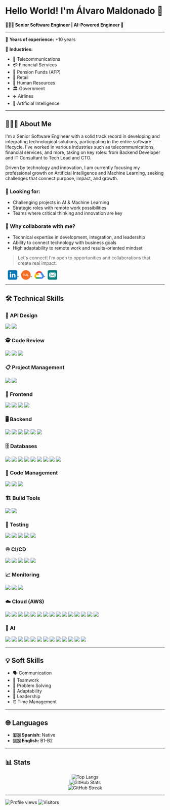 # Hello World! I'm Álvaro Maldonado 👋

**👨🏻‍💻 Senior Software Engineer | AI-Powered Engineer 🦾**

---

💼 **Years of experience:** +10 years

🏢 **Industries:**
- 📡 Telecommunications
- 💳 Financial Services
- 🏦 Pension Funds (AFP)
- 🛒 Retail
- 👥 Human Resources
- 🏛️ Government
- ✈️ Airlines
- 🤖 Artificial Intelligence

---

## 🧔🏻‍♂️ About Me

I'm a Senior Software Engineer with a solid track record in developing and integrating technological solutions, participating in the entire software lifecycle. I've worked in various industries such as telecommunications, financial services, and more, taking on key roles: from Backend Developer and IT Consultant to Tech Lead and CTO.

Driven by technology and innovation, I am currently focusing my professional growth on Artificial Intelligence and Machine Learning, seeking challenges that connect purpose, impact, and growth.

### 🔎 Looking for:
- Challenging projects in AI & Machine Learning
- Strategic roles with remote work possibilities
- Teams where critical thinking and innovation are key

### 🤝 Why collaborate with me?
- Technical expertise in development, integration, and leadership
- Ability to connect technology with business goals
- High adaptability to remote work and results-oriented mindset

> Let's connect! I'm open to opportunities and collaborations that create real impact.

<p align="left">
<a href="https://linkedin.com/in/almapidev" target="_blank">
  <img src="./icons/linkedin.svg" alt="LinkedIn" width="30" style="vertical-align:middle; margin-left:8px;"/>
</a>
<a href="https://www.credly.com/users/almapi.dev" target="_blank">
  <img src="./icons/credly.svg" alt="Credly" width="30" style="vertical-align:middle; margin-left:8px;"/>
</a>
<a href="https://www.cloudskillsboost.google/public_profiles/333c0c54-8af4-48ae-8353-531e97f03c7d" target="_blank">
  <img src="./icons/google-cloud.svg" alt="Google Skill Boot" width="30" style="vertical-align:middle; margin-left:8px;"/>
</a>
<a href="mailto:readme.md@almapi.dev" target="_blank">
  <img src="./icons/email.svg" alt="Email" width="30" style="vertical-align:middle; margin-left:8px;"/>
</a>
</p>

---

## 🛠️ Technical Skills

### 🧩 API Design
<p align="left">
  <img src="https://img.shields.io/badge/Swagger-85EA2D?style=for-the-badge&logo=swagger&logoColor=black"/>
  <img src="https://img.shields.io/badge/OpenAPI-6BA539?style=for-the-badge&logo=openapiinitiative&logoColor=white"/>
</p>

### 🕵️ Code Review
<p align="left">
  <img src="https://img.shields.io/badge/SonarQube-4E9BCD?style=for-the-badge&logo=sonarqube&logoColor=white"/>
  <img src="https://img.shields.io/badge/Veracode-0084C7?style=for-the-badge&logo=veracode&logoColor=white"/>
  <img src="https://img.shields.io/badge/Checkstyle-FFCC00?style=for-the-badge&logo=java&logoColor=black"/>
</p>

### 📋 Project Management
<p align="left">
  <img src="https://img.shields.io/badge/Jira-0052CC?style=for-the-badge&logo=jira&logoColor=white"/>
  <img src="https://img.shields.io/badge/Confluence-172B4D?style=for-the-badge&logo=confluence&logoColor=white"/>
</p>

### 🎨 Frontend
<p align="left">
  <img src="https://img.shields.io/badge/HTML5-E34F26?style=for-the-badge&logo=html5&logoColor=white"/>
  <img src="https://img.shields.io/badge/CSS3-1572B6?style=for-the-badge&logo=css3&logoColor=white"/>
  <img src="https://img.shields.io/badge/JavaScript-F7DF1E?style=for-the-badge&logo=javascript&logoColor=black"/>
  <img src="https://img.shields.io/badge/React-61DAFB?style=for-the-badge&logo=react&logoColor=black"/>
</p>

### 🖥️ Backend
<p align="left">
  <img src="https://img.shields.io/badge/Java-007396?style=for-the-badge&logo=java&logoColor=white"/>
  <img src="https://img.shields.io/badge/Spring_Boot-6DB33F?style=for-the-badge&logo=springboot&logoColor=white"/>
  <img src="https://img.shields.io/badge/Python-3776AB?style=for-the-badge&logo=python&logoColor=white"/>
  <img src="https://img.shields.io/badge/Flask-000000?style=for-the-badge&logo=flask&logoColor=white"/>
  <img src="https://img.shields.io/badge/FastAPI-009688?style=for-the-badge&logo=fastapi&logoColor=white"/>
  <img src="https://img.shields.io/badge/API%20Rest-005571?style=for-the-badge"/>
</p>

### 🗄️ Databases
<p align="left">
  <img src="https://img.shields.io/badge/SQL-4479A1?style=for-the-badge&logo=postgresql&logoColor=white"/>
  <img src="https://img.shields.io/badge/PL/SQL-F80000?style=for-the-badge&logo=oracle&logoColor=white"/>
  <img src="https://img.shields.io/badge/Oracle-F80000?style=for-the-badge&logo=oracle&logoColor=white"/>
  <img src="https://img.shields.io/badge/MySQL-4479A1?style=for-the-badge&logo=mysql&logoColor=white"/>
  <img src="https://img.shields.io/badge/PostgreSQL-336791?style=for-the-badge&logo=postgresql&logoColor=white"/>
  <img src="https://img.shields.io/badge/NoSQL-005571?style=for-the-badge"/>
  <img src="https://img.shields.io/badge/MongoDB-47A248?style=for-the-badge&logo=mongodb&logoColor=white"/>
  <img src="https://img.shields.io/badge/JPA-007396?style=for-the-badge&logo=java&logoColor=white"/>
  <img src="https://img.shields.io/badge/Hibernate-59666C?style=for-the-badge&logo=hibernate&logoColor=white"/>
</p>

### 🔧 Code Management
<p align="left">
  <img src="https://img.shields.io/badge/GitHub-181717?style=for-the-badge&logo=github&logoColor=white"/>
  <img src="https://img.shields.io/badge/GitLab-FC6D26?style=for-the-badge&logo=gitlab&logoColor=white"/>
  <img src="https://img.shields.io/badge/Bitbucket-0052CC?style=for-the-badge&logo=bitbucket&logoColor=white"/>
</p>

### 🏗️ Build Tools
<p align="left">
  <img src="https://img.shields.io/badge/Maven-C71A36?style=for-the-badge&logo=apachemaven&logoColor=white"/>
  <img src="https://img.shields.io/badge/Gradle-02303A?style=for-the-badge&logo=gradle&logoColor=white"/>
</p>

### 🧪 Testing
<p align="left">
  <img src="https://img.shields.io/badge/JUnit-25A162?style=for-the-badge&logo=junit5&logoColor=white"/>
  <img src="https://img.shields.io/badge/Mockito-4E9BCD?style=for-the-badge"/>
  <img src="https://img.shields.io/badge/Spock-6DB33F?style=for-the-badge"/>
  <img src="https://img.shields.io/badge/Karate-FF6F00?style=for-the-badge"/>
  <img src="https://img.shields.io/badge/ArchUnit-005571?style=for-the-badge"/>
</p>

### ♾️ CI/CD
<p align="left">
  <img src="https://img.shields.io/badge/Jenkins-D24939?style=for-the-badge&logo=jenkins&logoColor=white"/>
  <img src="https://img.shields.io/badge/GitHub%20Actions-2088FF?style=for-the-badge&logo=githubactions&logoColor=white"/>
  <img src="https://img.shields.io/badge/Bamboo-0052CC?style=for-the-badge&logo=bamboo&logoColor=white"/>
  <img src="https://img.shields.io/badge/Kubernetes-326CE5?style=for-the-badge&logo=kubernetes&logoColor=white"/>
  <img src="https://img.shields.io/badge/Docker-2496ED?style=for-the-badge&logo=docker&logoColor=white"/>
</p>

### 📈 Monitoring
<p align="left">
  <img src="https://img.shields.io/badge/Splunk-000000?style=for-the-badge&logo=splunk&logoColor=white"/>
  <img src="https://img.shields.io/badge/Dynatrace-1496FF?style=for-the-badge&logo=dynatrace&logoColor=white"/>
  <img src="https://img.shields.io/badge/Elasticsearch-005571?style=for-the-badge&logo=elasticsearch&logoColor=white"/>
</p>

### ☁️ Cloud (AWS)
<p align="left">
  <img src="https://img.shields.io/badge/AWS-232F3E?style=for-the-badge&logo=amazonaws&logoColor=white"/>
  <img src="https://img.shields.io/badge/IAM-232F3E?style=for-the-badge&logo=amazonaws&logoColor=white"/>
  <img src="https://img.shields.io/badge/EC2-FF9900?style=for-the-badge&logo=amazon-ec2&logoColor=white"/>
  <img src="https://img.shields.io/badge/Elastic%20Beanstalk-233053?style=for-the-badge&logo=awselasticbeanstalk&logoColor=white"/>
  <img src="https://img.shields.io/badge/Lambda-FF9900?style=for-the-badge&logo=aws-lambda&logoColor=white"/>
  <img src="https://img.shields.io/badge/RDS-527FFF?style=for-the-badge&logo=amazonrds&logoColor=white"/>
  <img src="https://img.shields.io/badge/DynamoDB-4053D6?style=for-the-badge&logo=amazondynamodb&logoColor=white"/>
  <img src="https://img.shields.io/badge/CLI-232F3E?style=for-the-badge&logo=amazonaws&logoColor=white"/>
  <img src="https://img.shields.io/badge/S3-569A31?style=for-the-badge&logo=amazon-s3&logoColor=white"/>
  <img src="https://img.shields.io/badge/API%20Gateway-FF4F8B?style=for-the-badge&logo=amazonapigateway&logoColor=white"/>
  <img src="https://img.shields.io/badge/SageMaker-10B981?style=for-the-badge&logo=amazonsagemaker&logoColor=white"/>
  <img src="https://img.shields.io/badge/Rekognition-232F3E?style=for-the-badge&logo=amazonaws&logoColor=white"/>
  <img src="https://img.shields.io/badge/Lex-232F3E?style=for-the-badge&logo=amazonaws&logoColor=white"/>
  <img src="https://img.shields.io/badge/CloudFront-232F3E?style=for-the-badge&logo=amazoncloudfront&logoColor=white"/>
  <img src="https://img.shields.io/badge/Route%2053-232F3E?style=for-the-badge&logo=amazonroute53&logoColor=white"/>
</p>

### 🤖 AI
<p align="left">
  <img src="https://img.shields.io/badge/Jupyter-F37626?style=for-the-badge&logo=jupyter&logoColor=white"/>
  <img src="https://img.shields.io/badge/Prompting-005571?style=for-the-badge"/>
  <img src="https://img.shields.io/badge/GenAI-005571?style=for-the-badge"/>
  <img src="https://img.shields.io/badge/LLM-005571?style=for-the-badge"/>
  <img src="https://img.shields.io/badge/RAG-005571?style=for-the-badge"/>
  <img src="https://img.shields.io/badge/HuggingFace-FFD21F?style=for-the-badge&logo=huggingface&logoColor=black"/>
  <img src="https://img.shields.io/badge/LangChain-005571?style=for-the-badge"/>
  <img src="https://img.shields.io/badge/OpenCV-5C3EE8?style=for-the-badge&logo=opencv&logoColor=white"/>
  <img src="https://img.shields.io/badge/SciKit--Learn-F7931E?style=for-the-badge&logo=scikit-learn&logoColor=white"/>
  <img src="https://img.shields.io/badge/TensorFlow-FF6F00?style=for-the-badge&logo=tensorflow&logoColor=white"/>
  <img src="https://img.shields.io/badge/PyTorch-EE4C2C?style=for-the-badge&logo=pytorch&logoColor=white"/>
  <img src="https://img.shields.io/badge/OpenAI-412991?style=for-the-badge&logo=openai&logoColor=white"/>
  <img src="https://img.shields.io/badge/ChatGPT-10A37F?style=for-the-badge&logo=openai&logoColor=white"/>
</p>

---

## 💡 Soft Skills

- 🗣️ Communication
- 🤝 Teamwork
- 🧩 Problem Solving
- 🔄 Adaptability
- 🏅 Leadership
- ⏰ Time Management

---

## 🌐 Languages

- **🇪🇸 Spanish:** Native
- **🇺🇸 English:** B1-B2

---

## 📊 Stats

<!-- GitHub Stats and Most Used Languages -->
<p align="center">
  <img src="https://github-readme-stats.vercel.app/api/top-langs/?username=aandmaldonado&layout=compact&theme=dark" alt="Top Langs"/>
  <br/>
  <img src="https://github-readme-stats.vercel.app/api?username=aandmaldonado&show_icons=true&theme=dark" alt="GitHub Stats"/>
  <br/>
  <img src="https://streak-stats.demolab.com?user=aandmaldonado&theme=dark" alt="GitHub Streak"/>
</p>

---

<p align="left">
  <img src="https://komarev.com/ghpvc/?username=aandmaldonado&label=Profile%20views&color=0e75b6&style=flat" alt="Profile views"/>
  <img src="https://visitor-badge.laobi.icu/badge?page_id=aandmaldonado.aandmaldonado" alt="Visitors"/>
</p>